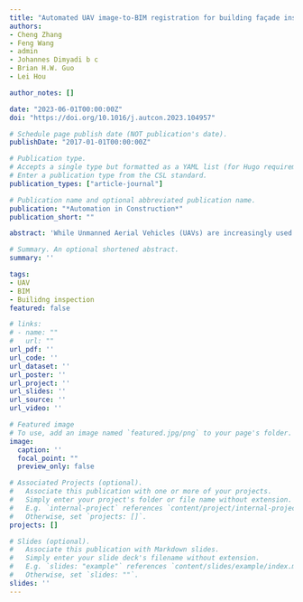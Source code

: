 ```yaml
---
title: "Automated UAV image-to-BIM registration for building façade inspection using improved generalised Hough transform"
authors:
- Cheng Zhang
- Feng Wang
- admin
- Johannes Dimyadi b c
- Brian H.W. Guo
- Lei Hou

author_notes: []

date: "2023-06-01T00:00:00Z"
doi: "https://doi.org/10.1016/j.autcon.2023.104957"

# Schedule page publish date (NOT publication's date).
publishDate: "2017-01-01T00:00:00Z"

# Publication type.
# Accepts a single type but formatted as a YAML list (for Hugo requirements).
# Enter a publication type from the CSL standard.
publication_types: ["article-journal"]

# Publication name and optional abbreviated publication name.
publication: "*Automation in Construction*"
publication_short: ""

abstract: 'While Unmanned Aerial Vehicles (UAVs) are increasingly used for building façade inspections, their advantages have not been fully leveraged due to the challenge in gaining a fast and holistic understanding of as-is building conditions from fragmented images. This paper describes a framework to address the problem by registering UAV images into a Building Information Model (BIM) in three phases: (1) Extract position and optical parameters from UAV images to configure virtual cameras in BIM and generate template images; (2) Employ an improved generalised Hough transform (GHT) to extract building façade components with arbitrary shapes; (3) Project UAV images onto an orthophoto and incorporate them into 2D and 3D views. Finally, a Dynamo prototype is developed to automate the process. Computer simulations and field experiments confirmed a mean image-to-BIM registration error of within 21 mm, demonstrating the proposed approach has the potential to facilitate UAV-enabled building façade inspection.'

# Summary. An optional shortened abstract.
summary: ''

tags:
- UAV
- BIM
- Builidng inspection
featured: false

# links:
# - name: ""
#   url: ""
url_pdf: ''
url_code: ''
url_dataset: ''
url_poster: ''
url_project: ''
url_slides: ''
url_source: ''
url_video: ''

# Featured image
# To use, add an image named `featured.jpg/png` to your page's folder. 
image:
  caption: ''
  focal_point: ""
  preview_only: false

# Associated Projects (optional).
#   Associate this publication with one or more of your projects.
#   Simply enter your project's folder or file name without extension.
#   E.g. `internal-project` references `content/project/internal-project/index.md`.
#   Otherwise, set `projects: []`.
projects: []

# Slides (optional).
#   Associate this publication with Markdown slides.
#   Simply enter your slide deck's filename without extension.
#   E.g. `slides: "example"` references `content/slides/example/index.md`.
#   Otherwise, set `slides: ""`.
slides: ''
---
```



